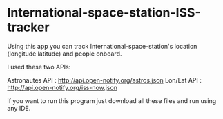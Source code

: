 # International-space-station-ISS-tracker

Using this app you can track International-space-station's location (longitude latitude)
and people onboard.

I used these two APIs:

Astronautes API : http://api.open-notify.org/astros.json
Lon/Lat API : http://api.open-notify.org/iss-now.json

if you want to run this program just download all these files and run using any IDE.
